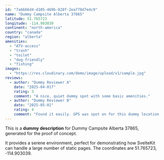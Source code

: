 ```yaml
---
id: "7a6666d4-d105-469b-828f-2ea778d7e4c9"
name: "Dummy Campsite Alberta 37865"
latitude: 51.765723
longitude: -114.903039
continent: "north-america"
country: "canada"
region: "alberta"
amenities:
  - "ATV-access"
  - "trash"
  - "toilet"
  - "dog-friendly"
  - "fishing"
images:
  - "https://res.cloudinary.com/demo/image/upload/v1/sample.jpg"
reviews:
  - author: "Dummy Reviewer A"
    date: "2025-04-017"
    rating: 3
    comment: "A nice, quiet dummy spot with some basic amenities."
  - author: "Dummy Reviewer B"
    date: "2025-05-01"
    rating: 4
    comment: "Found it easily. GPS was spot on for this dummy location."
---
```


This is a **dummy description** for Dummy Campsite Alberta 37865, generated for the proof of concept.

It provides a serene environment, perfect for demonstrating how SvelteKit can handle a large number of static pages. The coordinates are 51.765723, -114.903039.
